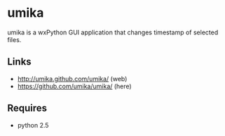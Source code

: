umika
=====
umika is a wxPython GUI application that changes timestamp of selected files.

Links
-----
 * http://umika.github.com/umika/ (web)
 * https://github.com/umika/umika/ (here)

Requires
--------
 * python 2.5
